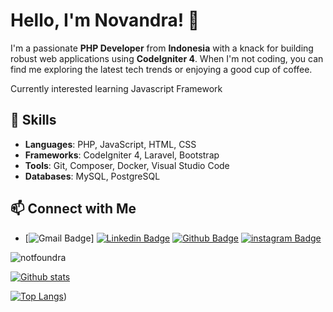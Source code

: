 # Hello, I'm Novandra! 👋

I'm a passionate **PHP Developer** from **Indonesia** with a knack for building robust web applications using **CodeIgniter 4**. When I'm not coding, you can find me exploring the latest tech trends or enjoying a good cup of coffee.

Currently interested learning Javascript Framework

## 🚀 Skills

- **Languages**: PHP, JavaScript, HTML, CSS
- **Frameworks**: CodeIgniter 4, Laravel, Bootstrap
- **Tools**: Git, Composer, Docker, Visual Studio Code
- **Databases**: MySQL, PostgreSQL



## 📫 Connect with Me

- [![Gmail Badge](https://img.shields.io/badge/-novandram15@gmail.com-c14438?style=flat&logo=Gmail&logoColor=white&link=mailto:novandram15@gmail.com)]
[![Linkedin Badge](https://img.shields.io/badge/-novandramaulana-0072b1?style=flat&logo=Linkedin&logoColor=white&link=https://www.linkedin.com/in/novandramaulana/)](https://www.linkedin.com/in/novandramaulana/) [![Github Badge](https://img.shields.io/badge/-notfoundra-grey?style=flat&logo=github&logoColor=white&link=https://github.com/notfoundra/)](https://www.github.com/notfoundra/) [![instagram Badge](https://img.shields.io/badge/-novandramln-00acee?style=flat&logo=instagram&logoColor=white&link=https://instagram.com/novandramln/)](https://www.twitter.com/novandramln/) 



<p align=left> <img src=https://komarev.com/ghpvc/?username=notfoundra alt=notfoundra /> </p>

[![Github stats](https://github-readme-stats.vercel.app/api?username=notfoundra&show_icons=true&include_all_commits=true&theme=algolia)](https://github.com/notfoundra/github-readme-stats)

[![Top Langs](https://github-readme-stats.vercel.app/api/top-langs/?username=notfoundra&layout=compact&theme=algolia)](https://github.com/notfoundra/github-readme-stats))
